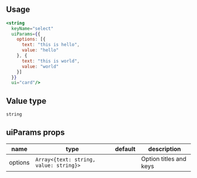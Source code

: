 ## Usage

```jsx
<string
  keyName="select"
  uiParams={{
    options: [{
      text: "this is hello",
      value: "hello"
    }, {
      text: "this is world",
      value: "world"
    }]
  }}
  ui="card"/>
```

<!-- STORY -->

## Value type

```js
string
```

## uiParams props

<table>
  <thead>
    <tr>
      <th>name</th>
      <th>type</th>
      <th>default</th>
      <th>description</th>
    </tr>
  </thead>
  <tbody>
    <tr>
      <td>options</td>
      <td><code>Array<{text: string, value: string}></code></td>
      <td></td>
      <td>Option titles and keys</td>
    </tr>
  </tbody>
</table>
